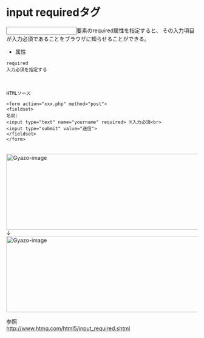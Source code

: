 # input requiredタグ
<input>要素のrequired属性を指定すると、 その入力項目が入力必須であることをブラウザに知らせることができる。  

- 属性  
```
required
入力必須を指定する
```
<br>

```
HTMLソース

<form action="xxx.php" method="post">
<fieldset>
名前:
<input type="text" name="yourname" required> ※入力必須<br>
<input type="submit" value="送信">
</fieldset>
</form>
```
<br>

<img height="200" width="600" alt="Gyazo-image" src="https://i.gyazo.com/80147988b00a8f3e4c1190dbc3b95ccb.png">  
↓  
<img height="200" width="600" alt="Gyazo-image" src="https://i.gyazo.com/471b0c67dd96bcc3586756e98b68af67.png">  
<br>

参照  
http://www.htmq.com/html5/input_required.shtml
